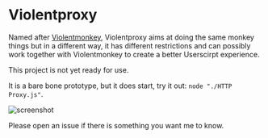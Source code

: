 # Violentproxy

Named after [Violentmonkey](https://github.com/violentmonkey/violentmonkey), 
Violentproxy aims at doing the same monkey things but in a different way, 
it has different restrictions and can possibly work together with Violentmonkey to create a better Userscirpt experience. 

This project is not yet ready for use. 

It is a bare bone prototype, but it does start, try it out: `node "./HTTP Proxy.js"`. 

![screenshot](http://i.imgur.com/itQBQjq.png)

Please open an issue if there is something you want me to know. 
